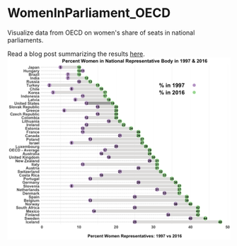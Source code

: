 # WomenInParliament_OECD
Visualize data from OECD on women's share of seats in national parliaments.

Read a blog post summarizing the results [here](https://medium.com/@jblistman/congress-is-only-19-women-5471035509fd). 
![](/WomenInParliament_files/figure-markdown_github-ascii_identifiers/unnamed-chunk-5-1.png)
